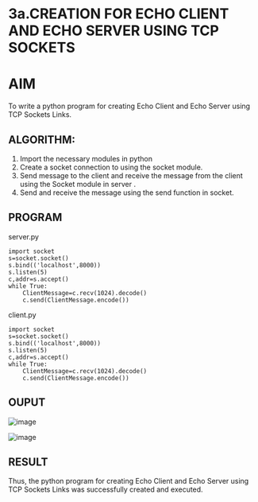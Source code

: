 # 3a.CREATION FOR ECHO CLIENT AND ECHO SERVER USING TCP SOCKETS
# AIM
To write a python program for creating Echo Client and Echo Server using TCP
Sockets Links.
## ALGORITHM:
1. Import the necessary modules in python
2. Create a socket connection to using the socket module.
3. Send message to the client and receive the message from the client using the Socket module in
 server .
4. Send and receive the message using the send function in socket.
## PROGRAM
server.py
```
import socket
s=socket.socket()
s.bind(('localhost',8000))
s.listen(5)
c,addr=s.accept()
while True:
    ClientMessage=c.recv(1024).decode()
    c.send(ClientMessage.encode())
```
client.py
```
import socket
s=socket.socket()
s.bind(('localhost',8000))
s.listen(5)
c,addr=s.accept()
while True:
    ClientMessage=c.recv(1024).decode()
    c.send(ClientMessage.encode())
```







## OUPUT
![image](https://github.com/user-attachments/assets/0c69befa-62c4-4376-bb90-75793838412e)

![image](https://github.com/user-attachments/assets/bce01e23-e280-4742-af43-a1e7d1e1d453)
## RESULT
Thus, the python program for creating Echo Client and Echo Server using TCP Sockets Links 
was successfully created and executed.
